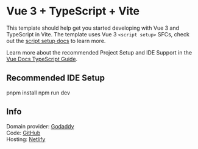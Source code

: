 # Vue 3 + TypeScript + Vite

This template should help get you started developing with Vue 3 and TypeScript in Vite. The template uses Vue 3 `<script setup>` SFCs, check out the [script setup docs](https://v3.vuejs.org/api/sfc-script-setup.html#sfc-script-setup) to learn more.

Learn more about the recommended Project Setup and IDE Support in the [Vue Docs TypeScript Guide](https://vuejs.org/guide/typescript/overview.html#project-setup).

## Recommended IDE Setup
pnpm install
npm run dev

## Info
Domain provider: [Godaddy](https://dcc.godaddy.com/control/portfolio/sorpastudio.com/settings?ventureId=de062b23-1a6c-413b-b85f-3a686a32c25b&ua_placement=shared_header) \
Code: [GitHub](https://github.com/sorpastudio/landing) \
Hosting: [Netlify](https://app.netlify.com/teams/nickarsar/projects)